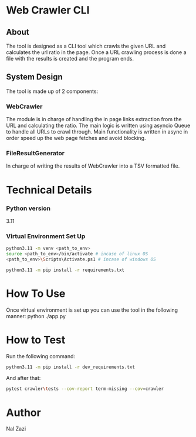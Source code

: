 # Web Crawler CLI

## About
The tool is designed as a CLI tool which crawls the given URL and calculates the url ratio in the page.
Once a URL crawling process is done a file with the results is created and the program ends.

## System Design
The tool is made up of 2 components:
### WebCrawler
The module is in charge of handling the in page links extraction from the URL and calculating the ratio.
The main logic is written using asyncio Queue to handle all URLs to crawl through.
Main functionality is written in async in order speed up the web page fetches and avoid blocking.

### FileResultGenerator
In charge of writing the results of WebCrawler into a TSV formatted file.

# Technical Details
### Python version
3.11

### Virtual Environment Set Up
``` bash 
python3.11 -m venv <path_to_env>
source <path_to_env>/bin/activate # incase of linux OS
<path_to_env>\Scripts\Activate.ps1 # incase of windows OS

python3.11 -m pip install -r requirements.txt
```

# How To Use
Once virtual environment is set up you can use the tool in the following manner:
python ./app.py <url> <depth>

# How to Test
Run the following command:
``` bash
python3.11 -m pip install -r dev_requirements.txt
```

And after that:
``` bash
pytest crawler\tests --cov-report term-missing --cov=crawler
```

# Author
Nal Zazi
